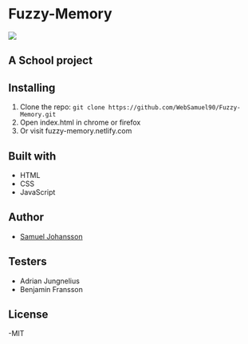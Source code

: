 # Fuzzy-Memory

<img src="https://media.giphy.com/media/3o7buirYcmV5nSwIRW/giphy.gif">


## A School project


## Installing

1. Clone the repo: `git clone https://github.com/WebSamuel90/Fuzzy-Memory.git`
2. Open index.html in chrome or firefox
3. Or visit fuzzy-memory.netlify.com


## Built with

- HTML 
- CSS 
- JavaScript


## Author

- [Samuel Johansson](https://github.com/WebSamuel90/)


## Testers

- Adrian Jungnelius
- Benjamin Fransson


## License

-MIT
